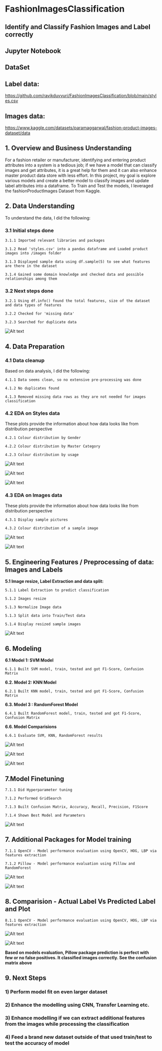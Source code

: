 # FashionImagesClassification
## Identify and Classify Fashion Images and Label correctly

## Jupyter Notebook

## DataSet

  ## Label data:
  https://github.com/ravikduvvuri/FashionImagesClassification/blob/main/styles.csv

  ## Images data:
  https://www.kaggle.com/datasets/paramaggarwal/fashion-product-images-dataset/data


## 1. Overview and Business Understanding
For a fashion retailer or manufacturer, identifying and entering product attributes into a system is a tedious job; if we have a model that can classify images and get attributes, it is a great help for them and it can also enhance master product data store with less effort. In this project, my goal is explore various models and create a better model to classify images and update label attributes into a dataframe. To Train and Test the models, I leveraged the fashionProductImages Dataset from Kaggle.

## 2. Data Understanding
To understand the data, I did the following:

  ### 3.1 Initial steps done
    
    3.1.1 Imported relevant libraries and packages
    
    3.1.2 Read 'styles.csv' into a pandas dataframe and Loaded product images into /images folder
    
    3.1.3 Displayed sample data using df.sample(5) to see what features are there in the dataset
    
    3.1.4 Gained some domain knowledge and checked data and possible relationships among them
  
  ### 3.2 Next steps done
  
    3.2.1 Using df.info() found the total features, size of the dataset and data types of features
    
    3.2.2 Checked for 'missing data'
    
    3.2.3 Searched for duplicate data
    
  ![Alt text](https://github.com/ravikduvvuri/FashionImagesClassification/blob/main/MissingDataStats.png)

## 4. Data Preparation

### 4.1 Data cleanup
  Based on data analysis, I did the following:

    4.1.1 Data seems clean, so no extensive pre-processing was done

    4.1.2 No duplicates found
    
    4.1.3 Removed missing data rows as they are not needed for images classification
       
### 4.2 EDA on Styles data
  These plots provide the information about how data looks like from distribution perspective
  
    4.2.1 Colour distribution by Gender
    
    4.2.2 Colour distribution by Master Category

    4.2.3 Colour distribution by usage

![Alt text](https://github.com/ravikduvvuri/FashionImagesClassification/blob/main/Color%20Distribution-Gender.png)

![Alt text](https://github.com/ravikduvvuri/FashionImagesClassification/blob/main/Color%20Distribution-MasterCategory.png)

![Alt text](https://github.com/ravikduvvuri/FashionImagesClassification/blob/main/Color%20Distribution-Usage.png)

### 4.3 EDA on Images data
  These plots provide the information about how data looks like from distribution perspective
  
    4.3.1 Display sample pictures
    
    4.3.2 Colour distribution of a sample image

![Alt text](https://github.com/ravikduvvuri/FashionImagesClassification/blob/main/SampleImages.png)

![Alt text](https://github.com/ravikduvvuri/FashionImagesClassification/blob/main/Color%20Distribution-SampleImage1.png)

## 5. Engineering Features / Preprocessing of data: Images and Labels

**5.1 Image resize, Label Extraction and data split:**

    5.1.1 Label Extraction to predict classification
    
    5.1.2 Images resize

    5.1.3 Normalize Image data
    
    5.1.3 Split data into Train/Test data

    5.1.4 Display resized sample images

![Alt text](https://github.com/ravikduvvuri/FashionImagesClassification/blob/main/ResizedSampleImages.png)


## 6. Modeling 

**6.1 Model 1: SVM Model**

    6.1.1 Built SVM model, train, tested and got F1-Score, Confusion Matrix

**6.2. Model 2: KNN Model**
    
    6.2.1 Built KNN model, train, tested and got F1-Score, Confusion Matrix

**6.3. Model 3 : RandomForest Model**
    
    6.4.1 Built RandomForest model, train, tested and got F1-Score, Confusion Matrix

**6.6. Model Comparisions**
    
    6.6.1 Evaluate SVM, KNN, RandomForest results
    
![Alt text](https://github.com/ravikduvvuri/FashionImagesClassification/blob/main/SVM%20Results.png)

![Alt text](https://github.com/ravikduvvuri/FashionImagesClassification/blob/main/KNN%20Results.png)

![Alt text](https://github.com/ravikduvvuri/FashionImagesClassification/blob/main/RF%20Results.png)


## 7.Model Finetuning
    
    7.1.1 Did Hyperparameter tuning
    
    7.1.2 Performed GridSearch
    
    7.1.3 Built Confusion Matrix, Accuracy, Recall, Precision, F1Score

    7.1.4 Shown Best Model and Parameters
   
![Alt text](https://github.com/ravikduvvuri/FashionImagesClassification/blob/main/FineTunedResults.png)


## 7. Additional Packages for Model training 
    
    7.1.1 OpenCV - Model performance evaluation using OpenCV, HOG, LBP via features extraction
    
    7.1.2 Pillow - Model performance evaluation using Pillow and RandomForest

![Alt text](https://github.com/ravikduvvuri/FashionImagesClassification/blob/main/Results-OpenCV%20Model.png)

![Alt text](https://github.com/ravikduvvuri/FashionImagesClassification/blob/main/Results-PillowModel.png)
    

## 8. Comparision - Actual Label Vs Predicted Label and Plot 
    
    8.1.1 OpenCV - Model performance evaluation using OpenCV, HOG, LBP via features extraction

![Alt text](https://github.com/ravikduvvuri/FashionImagesClassification/blob/main/Graph%20Comparision.png)

![Alt text](https://github.com/ravikduvvuri/FashionImagesClassification/blob/main/ResultsComparisonDF.png)

**Based on models evaluation, Pillow package prediction is perfect with few or no false positives. It classified images correctly. See the confusion matrix above**

## 9. Next Steps 
    
### 1) Perform model fit on even larger dataset

### 2) Enhance the modelling using CNN, Transfer Learning etc.

### 3) Enhance modelling if we can extract additional features from the images while processing the classification

### 4) Feed a brand new dataset outside of that used train/test to test the accuracy of model
    

